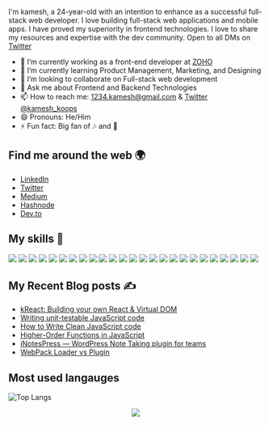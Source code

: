 I'm kamesh, a 24-year-old with an intention to enhance as a successful full-stack web developer. I love building full-stack web applications and mobile apps. I have proved my superiority in frontend technologies. I love to share my resources and expertise with the dev community. Open to all DMs on [Twitter](https://twitter.com/kamesh_koops)

- 🔭 I’m currently working as a front-end developer at [ZOHO](https://zoho.com/)
- 🌱 I’m currently learning Product Management, Marketing, and Designing
- 👯 I’m looking to collaborate on Full-stack web development
- 💬 Ask me about Frontend and Backend Technologies 
- 📫 How to reach me: [1234.kamesh@gmail.com](mailto:1234.kamesh@gmail.com) & [Twitter @kamesh_koops](https://twitter.com/kamesh_koops)
- 😄 Pronouns: He/Him
- ⚡ Fun fact: Big fan of 🎶 and 🍲

## Find me around the web 🌍
- [LinkedIn](https://www.linkedin.com/in/kameshsethupathi/)
- [Twitter](https://twitter.com/kamesh_koops)
- [Medium](https://medium.com/@kamesh-dev)
- [Hashnode](https://codeminer.hashnode.dev)
- [Dev.to](https://dev.to/kamesh_dev)


## My skills 🚀
![](https://img.shields.io/badge/HTML5-E34F26?style=for-the-badge&logo=html5&logoColor=white)
![](https://img.shields.io/badge/CSS3-1572B6?style=for-the-badge&logo=css3&logoColor=white)
![](https://img.shields.io/badge/JavaScript-F7DF1E?style=for-the-badge&logo=javascript&logoColor=black)
![](https://img.shields.io/badge/Typescript-0769AD?style=for-the-badge&logo=typescript&logoColor=white)
![](https://img.shields.io/badge/Sass-CC6699?style=for-the-badge&logo=sass&logoColor=white)
![](https://img.shields.io/badge/Tailwind_CSS-38B2AC?style=for-the-badge&logo=tailwind-css&logoColor=white)
![](https://img.shields.io/badge/Bootstrap-563D7C?style=for-the-badge&logo=bootstrap&logoColor=white)
![](https://img.shields.io/badge/Node.js-43853D?style=for-the-badge&logo=node.js&logoColor=white)
![](https://img.shields.io/badge/Php-6c5ce7?style=for-the-badge&logo=php&logoColor=white)
![](https://img.shields.io/badge/Express.js-404D59?style=for-the-badge)
![](https://img.shields.io/badge/React-20232A?style=for-the-badge&logo=react&logoColor=61DAFB)
![](https://img.shields.io/badge/Redux-593D88?style=for-the-badge&logo=redux&logoColor=white)
![](https://img.shields.io/badge/Preact-593D88?style=for-the-badge&logo=preact&logoColor=white)
![](https://img.shields.io/badge/jQuery-0769AD?style=for-the-badge&logo=jquery&logoColor=white)
![](https://img.shields.io/badge/MongoDB-4EA94B?style=for-the-badge&logo=mongodb&logoColor=white)
![](https://img.shields.io/badge/Mysql-0769AD?style=for-the-badge&logo=mysql&logoColor=white)
![](https://img.shields.io/badge/Digitalocean-4285F4?style=for-the-badge&logo=digitalocean&logoColor=white)
![](https://img.shields.io/badge/Firebase-F7DF1E?style=for-the-badge&logo=firebase&logoColor=black)
![](https://img.shields.io/badge/figma-0AC97F?style=for-the-badge&logo=figma&logoColor=white)
![](https://img.shields.io/badge/Wordpress-777?style=for-the-badge&logo=wordpress&logoColor=white)
![](https://img.shields.io/badge/Markdown-000000?style=for-the-badge&logo=markdown&logoColor=white)
![](https://img.shields.io/badge/Python-0769AD?style=for-the-badge&logo=python&logoColor=white)
![](https://img.shields.io/badge/Shell-000?style=for-the-badge)
![](https://img.shields.io/badge/Rollup-E34F26?style=for-the-badge&logo=rollup&logoColor=white)
![](https://img.shields.io/badge/Webpack-000?style=for-the-badge&logo=webpack&logoColor=white)

## My Recent Blog posts ✍️
- [kReact: Building your own React & Virtual DOM](https://kamesh-dev.medium.com/kreact-building-your-own-react-virtual-dom-b0376cbbd3c)
- [Writing unit-testable JavaScript code](https://kamesh-dev.medium.com/writing-unit-testable-javascript-code-2df561f933aa)
- [How to Write Clean JavaScript code](https://kamesh-dev.medium.com/how-to-write-clean-javascript-code-97e4bb86599b)
- [Higher-Order Functions in JavaScript](https://kamesh-dev.medium.com/higher-order-functions-in-javascript-cbc356a607c0)
- [iNotesPress — WordPress Note Taking plugin for teams](https://kamesh-dev.medium.com/inotespress-wordpress-note-taking-plugin-for-teams-8f6e9b176d16)
- [WebPack Loader vs Plugin](https://dev.to/kamesh_dev/webpack-loader-vs-plugin-1l20)


## Most used langauges
![Top Langs](https://github-readme-stats.vercel.app/api/top-langs/?username=git-kamesh&layout=compact&langs_count=8)

<p align='center'><img src='https://visitor-badge.laobi.icu/badge?page_id=git-kamesh'></p>